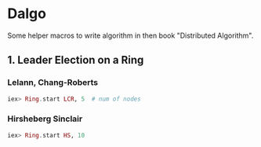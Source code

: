 # Dalgo

Some helper macros to write algorithm in then book "Distributed Algorithm".

## 1. Leader Election on a Ring



### Lelann, Chang-Roberts

```elixir
iex> Ring.start LCR, 5  # num of nodes
```

### Hirsheberg Sinclair

```elixir
iex> Ring.start HS, 10
```